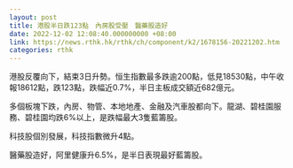 ```yaml
---
layout: post
title: 港股半日跌123點　內房股受壓　醫藥股造好
date: 2022-12-02 12:08:40.000000000 +08:00
link: https://news.rthk.hk/rthk/ch/component/k2/1678156-20221202.htm
categories: rthk
---
```


港股反覆向下，結束3日升勢。恒生指數最多跌逾200點，低見18530點，中午收報18612點，跌123點，跌幅近0.7%，半日主板成交額近682億元。

多個板塊下跌，內房、物管、本地地產、金融及汽車股都向下。龍湖、碧桂園服務、碧桂園均跌6%以上，是跌幅最大3隻藍籌股。

科技股個別發展，科技指數微升4點。

醫藥股造好，阿里健康升6.5%，是半日表現最好藍籌股。
